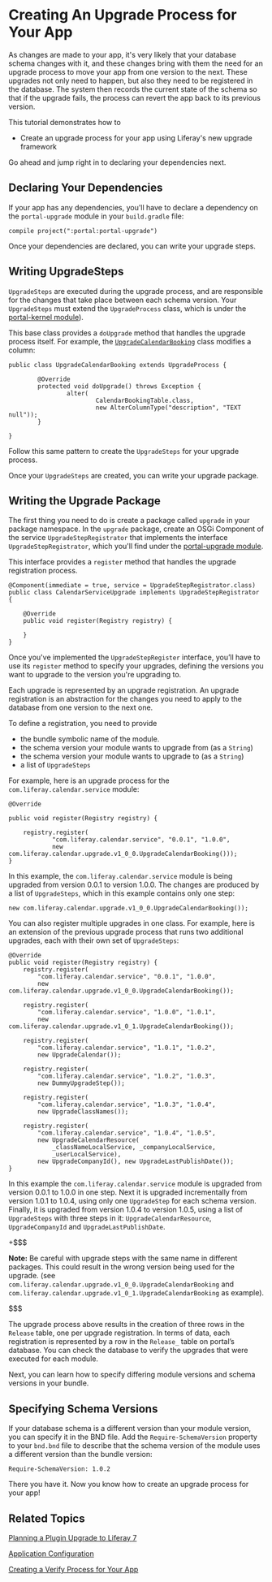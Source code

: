 # Creating An Upgrade Process for Your App [](id=creating-an-upgrade-process-for-your-app)

As changes are made to your app, it's very likely that your database schema
changes with it, and these changes bring with them the need for an upgrade
process to move your app from one version to the next. These upgrades not only
need to happen, but also they need to be registered in the database. The system
then records the current state of the schema so that if the upgrade fails, the
process can revert the app back to its previous version.

This tutorial demonstrates how to

- Create an upgrade process for your app using Liferay's new upgrade framework

Go ahead and jump right in to declaring your dependencies next.

## Declaring Your Dependencies [](id=declaring-your-dependencies)

If your app has any dependencies, you'll have to declare a dependency on the
`portal-upgrade` module in your `build.gradle` file:

    compile project(":portal:portal-upgrade")

Once your dependencies are declared, you can write your upgrade steps.

## Writing UpgradeSteps [](id=writing-upgradesteps)

`UpgradeSteps` are executed during the upgrade process, and are responsible for
the changes that take place between each schema version. Your `UpgradeSteps` 
must extend the `UpgradeProcess` class, which is under the 
[portal-kernel module](https://github.com/liferay/liferay-portal/tree/master/portal-kernel)).

This base class provides a `doUpgrade` method that handles the upgrade process
itself. For example, the [`UpgradeCalendarBooking`](https://github.com/liferay/liferay-portal/blob/2960360870ae69360861a720136e082a06c5548f/modules/apps/forms-and-workflow/calendar/calendar-service/src/main/java/com/liferay/calendar/upgrade/v1_0_0/UpgradeCalendarBooking.java) 
class modifies a column: 

    public class UpgradeCalendarBooking extends UpgradeProcess {

            @Override
            protected void doUpgrade() throws Exception {
                    alter(
                            CalendarBookingTable.class,
                            new AlterColumnType("description", "TEXT null"));
            }

    }
    
Follow this same pattern to create the `UpgradeSteps` for your upgrade process.

Once your `UpgradeSteps` are created, you can write your upgrade package.

## Writing the Upgrade Package [](id=writing-the-upgrade-package)

The first thing you need to do is create a package called `upgrade` in your 
package namespace. In the `upgrade` package, create an OSGi Component of 
the service `UpgradeStepRegistrator` that implements the interface 
`UpgradeStepRegistrator`, which you'll find under the [portal-upgrade module](https://github.com/liferay/liferay-portal/tree/master/modules/portal/portal-upgrade).

This interface provides a `register` method that handles the upgrade 
registration process.

    @Component(immediate = true, service = UpgradeStepRegistrator.class)
    public class CalendarServiceUpgrade implements UpgradeStepRegistrator {
    
    	@Override
    	public void register(Registry registry) {
    	
    	}
    }

Once you've implemented the `UpgradeStepRegister` interface, you’ll have to use 
its `register` method to specify your upgrades, defining the versions you want
to upgrade to the version you're upgrading to.

Each upgrade is represented by an upgrade registration. An upgrade registration 
is an abstraction for the changes you need to apply to the database from one 
version to the next one.

To define a registration, you need to provide

- the bundle symbolic name of the module.
- the schema version your module wants to upgrade from (as a `String`)
- the schema version your module wants to upgrade to (as a `String`)
- a list of `UpgradeSteps`

For example, here is an upgrade process for the `com.liferay.calendar.service`
module:

    @Override

    public void register(Registry registry) {
    
    	registry.register(
        		"com.liferay.calendar.service", "0.0.1", "1.0.0",
        		new com.liferay.calendar.upgrade.v1_0_0.UpgradeCalendarBooking()));    
    }

In this example, the `com.liferay.calendar.service` module is being upgraded 
from version 0.0.1 to version 1.0.0. The changes are produced by a list of 
`UpgradeSteps`, which in this example contains only one step:

    new com.liferay.calendar.upgrade.v1_0_0.UpgradeCalendarBooking());

You can also register multiple upgrades in one class. For example, here is an
extension of the previous upgrade process that runs two additional upgrades, 
each with their own set of `UpgradeSteps`:

    @Override
    public void register(Registry registry) {
        registry.register(
            "com.liferay.calendar.service", "0.0.1", "1.0.0",
            new com.liferay.calendar.upgrade.v1_0_0.UpgradeCalendarBooking());

        registry.register(
            "com.liferay.calendar.service", "1.0.0", "1.0.1",
            new com.liferay.calendar.upgrade.v1_0_1.UpgradeCalendarBooking());

        registry.register(
            "com.liferay.calendar.service", "1.0.1", "1.0.2",
            new UpgradeCalendar());

        registry.register(
            "com.liferay.calendar.service", "1.0.2", "1.0.3",
            new DummyUpgradeStep());

        registry.register(
            "com.liferay.calendar.service", "1.0.3", "1.0.4",
            new UpgradeClassNames());

        registry.register(
            "com.liferay.calendar.service", "1.0.4", "1.0.5",
            new UpgradeCalendarResource(
                _classNameLocalService, _companyLocalService,
                _userLocalService),
            new UpgradeCompanyId(), new UpgradeLastPublishDate());
    }

In this example the `com.liferay.calendar.service` module is upgraded from 
version 0.0.1 to 1.0.0 in one step. Next it is upgraded incrementally from 
version 1.0.1 to 1.0.4, using only one `UpgradeStep` for each schema version. 
Finally, it is upgraded from version 1.0.4 to version 1.0.5, using a list of 
`UpgradeSteps` with three steps in it: `UpgradeCalendarResource`, 
`UpgradeCompanyId` and `UpgradeLastPublishDate`.

+$$$

**Note:** Be careful with upgrade steps with the same name in different packages. 
This could result in the wrong version being used for the upgrade.
(see `com.liferay.calendar.upgrade.v1_0_0.UpgradeCalendarBooking` 
and `com.liferay.calendar.upgrade.v1_0_1.UpgradeCalendarBooking` as example).

$$$

The upgrade process above results in the creation of three rows in the `Release`
table, one per upgrade registration. In terms of data, each registration is
represented by a row in the `Release_` table on portal’s database. You can check
the database to verify the upgrades that were executed for each module.

Next, you can learn how to specify differing module versions and schema versions
in your bundle.

## Specifying Schema Versions [](id=specifying-schema-versions)

If your database schema is a different version than your module version, you can 
specify it in the BND file. Add the `Require-SchemaVersion` property to your 
`bnd.bnd` file to describe that the schema version of the module uses a 
different version than the bundle version:

    Require-SchemaVersion: 1.0.2

There you have it. Now you know how to create an upgrade process for your app!

## Related Topics [](id=related-topics)

[Planning a Plugin Upgrade to Liferay 7](/develop/tutorials/-/knowledge_base/7-0/migrating-existing-code-to-liferay-7)

[Application Configuration](/develop/tutorials/-/knowledge_base/7-0/application-configuration)

[Creating a Verify Process for Your App](/develop/tutorials/-/knowledge_base/7-0/creating-a-verify-process-for-your-app)
